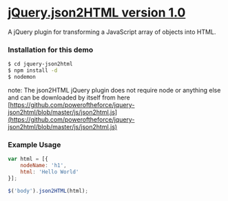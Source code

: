 # [jQuery.json2HTML version 1.0](https://github.com/poweroftheforce/jquery-json2html)

A jQuery plugin for transforming a JavaScript array of objects into HTML.

### Installation for this demo

```sh
$ cd jquery-json2html
$ npm install -d
$ nodemon
```

note: The json2HTML jQuery plugin does not require node or anything else and can be downloaded by itself from here [https://github.com/poweroftheforce/jquery-json2html/blob/master/js/json2html.js](https://github.com/poweroftheforce/jquery-json2html/blob/master/js/json2html.js)

### Example Usage

```javascript
var html = [{
	nodeName: 'h1',
	html: 'Hello World'
}];

$('body').json2HTML(html);
```
